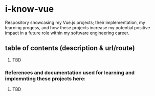 # i-know-vue
Respository showcasing my Vue.js projects; their implementation, my learning progess, and how these projects increase my potential positive impact in a future role within my software engineering career.

## table of contents (description & url/route)
1. TBD

### References and documentation used for learning and implemnting these projects here:
1. TBD
